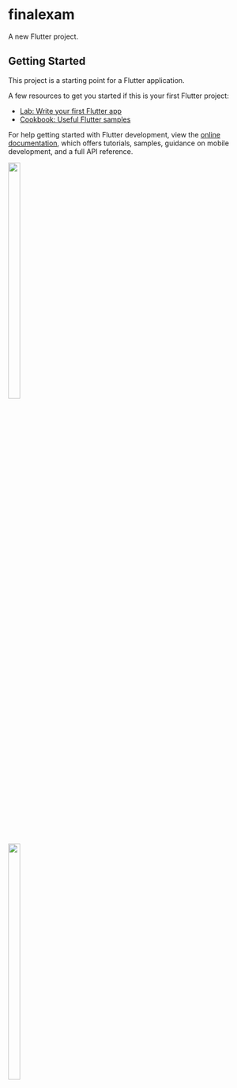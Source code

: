 # finalexam

A new Flutter project.

## Getting Started

This project is a starting point for a Flutter application.

A few resources to get you started if this is your first Flutter project:

- [Lab: Write your first Flutter app](https://docs.flutter.dev/get-started/codelab)
- [Cookbook: Useful Flutter samples](https://docs.flutter.dev/cookbook)

For help getting started with Flutter development, view the
[online documentation](https://docs.flutter.dev/), which offers tutorials,
samples, guidance on mobile development, and a full API reference.



<p float="center">

<img src="https://user-images.githubusercontent.com/116253924/221590465-40f2e96f-e6b0-4674-aebc-4d3e6a6f5efe.png" width=22% height=35%>


</p> 





<p float="center">

<img src="https://user-images.githubusercontent.com/116253924/221590707-f539de34-c1d0-4621-984b-2b28148ac2f0.png" width=22% height=35%>


</p> 
